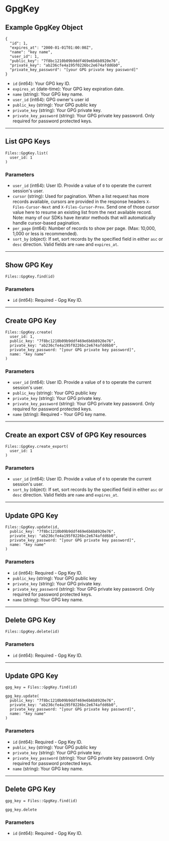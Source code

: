 # GpgKey

## Example GpgKey Object

```
{
  "id": 1,
  "expires_at": "2000-01-01T01:00:00Z",
  "name": "key name",
  "user_id": 1,
  "public_key": "7f8bc1210b09b9ddf469e6b6b8920e76",
  "private_key": "ab236cfe4a195f0226bc2e674afdd6b0",
  "private_key_password": "[your GPG private key password]"
}
```

* `id` (int64): Your GPG key ID.
* `expires_at` (date-time): Your GPG key expiration date.
* `name` (string): Your GPG key name.
* `user_id` (int64): GPG owner's user id
* `public_key` (string): Your GPG public key
* `private_key` (string): Your GPG private key.
* `private_key_password` (string): Your GPG private key password. Only required for password protected keys.


---

## List GPG Keys

```
Files::GpgKey.list(
  user_id: 1
)
```

### Parameters

* `user_id` (int64): User ID.  Provide a value of `0` to operate the current session's user.
* `cursor` (string): Used for pagination.  When a list request has more records available, cursors are provided in the response headers `X-Files-Cursor-Next` and `X-Files-Cursor-Prev`.  Send one of those cursor value here to resume an existing list from the next available record.  Note: many of our SDKs have iterator methods that will automatically handle cursor-based pagination.
* `per_page` (int64): Number of records to show per page.  (Max: 10,000, 1,000 or less is recommended).
* `sort_by` (object): If set, sort records by the specified field in either `asc` or `desc` direction. Valid fields are `name` and `expires_at`.


---

## Show GPG Key

```
Files::GpgKey.find(id)
```

### Parameters

* `id` (int64): Required - Gpg Key ID.


---

## Create GPG Key

```
Files::GpgKey.create(
  user_id: 1, 
  public_key: "7f8bc1210b09b9ddf469e6b6b8920e76", 
  private_key: "ab236cfe4a195f0226bc2e674afdd6b0", 
  private_key_password: "[your GPG private key password]", 
  name: "key name"
)
```

### Parameters

* `user_id` (int64): User ID.  Provide a value of `0` to operate the current session's user.
* `public_key` (string): Your GPG public key
* `private_key` (string): Your GPG private key.
* `private_key_password` (string): Your GPG private key password. Only required for password protected keys.
* `name` (string): Required - Your GPG key name.


---

## Create an export CSV of GPG Key resources

```
Files::GpgKey.create_export(
  user_id: 1
)
```

### Parameters

* `user_id` (int64): User ID.  Provide a value of `0` to operate the current session's user.
* `sort_by` (object): If set, sort records by the specified field in either `asc` or `desc` direction. Valid fields are `name` and `expires_at`.


---

## Update GPG Key

```
Files::GpgKey.update(id, 
  public_key: "7f8bc1210b09b9ddf469e6b6b8920e76", 
  private_key: "ab236cfe4a195f0226bc2e674afdd6b0", 
  private_key_password: "[your GPG private key password]", 
  name: "key name"
)
```

### Parameters

* `id` (int64): Required - Gpg Key ID.
* `public_key` (string): Your GPG public key
* `private_key` (string): Your GPG private key.
* `private_key_password` (string): Your GPG private key password. Only required for password protected keys.
* `name` (string): Your GPG key name.


---

## Delete GPG Key

```
Files::GpgKey.delete(id)
```

### Parameters

* `id` (int64): Required - Gpg Key ID.


---

## Update GPG Key

```
gpg_key = Files::GpgKey.find(id)

gpg_key.update(
  public_key: "7f8bc1210b09b9ddf469e6b6b8920e76",
  private_key: "ab236cfe4a195f0226bc2e674afdd6b0",
  private_key_password: "[your GPG private key password]",
  name: "key name"
)
```

### Parameters

* `id` (int64): Required - Gpg Key ID.
* `public_key` (string): Your GPG public key
* `private_key` (string): Your GPG private key.
* `private_key_password` (string): Your GPG private key password. Only required for password protected keys.
* `name` (string): Your GPG key name.


---

## Delete GPG Key

```
gpg_key = Files::GpgKey.find(id)

gpg_key.delete
```

### Parameters

* `id` (int64): Required - Gpg Key ID.

